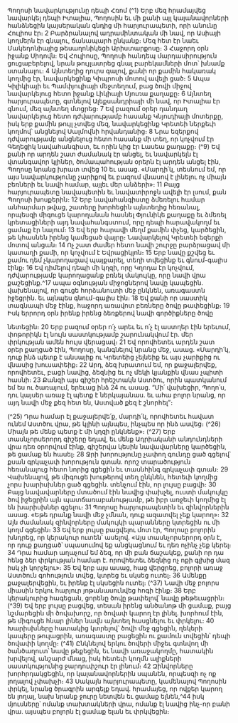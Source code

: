 
Պողոսի նավարկությունը դեպի Հռոմ
(^1) Երբ մեզ հրամայվեց նավարկել դեպի Իտալիա, Պողոսին եւ մի քանի այլ կալանավորների հանձնեցին կայսերական
գնդից մի հարյուրապետի, որի անունը Հուլիոս էր։ 2 Բարձրանալով ադրամինտական մի նավ, որ Ասիայի կողմերն էր
գնալու, ճանապարհ ընկանք։ Մեզ հետ էր նաեւ Մակեդոնիայից թեսաղոնիկեցի Արիստարքոսը։ 3 Հաջորդ օրն իջանք
Սիդովն։ Եվ Հուլիոսը, Պողոսի հանդեպ մարդասիրություն ցուցաբերելով, նրան թույլատրեց գնալ բարեկամների մոտ՝
խնամք ստանալու։ 4 Այնտեղից դուրս գալով, քանի որ քամին հակառակ կողմից էր, նավարկեցինք Կիպրոսի մոտով
ավելի ցած։ 5 Ապա Կիլիկիայի եւ Պամփյուլիայի մեջտեղում, բաց ծովի միջով նավարկելուց հետո իջանք Լիկիայի Մյուռա
քաղաքը։ 6 Այնտեղ հարյուրապետը, գտնելով Ալեքսանդրիայի մի նավ, որ Իտալիա էր գնում, մեզ այնտեղ մտցրեց։ 7 Եվ
բազում օրեր դանդաղ նավարկելուց հետո դժվարությամբ հասանք Կնյուդիայի մոտերքը, իսկ երբ քամին թույլ չտվեց
մեզ, նավարկեցինք Կրետեի ներքեւի կողմով՝ անցնելով Սալմովնի հրվանդանից։ 8 Նրա եզերքով դժվարությամբ
անցնելուց հետո հասանք մի տեղ, որ կոչվում էր Գեղեցիկ նավահանգիստ, եւ որին կից էր Լասեա քաղաքը։
(^9) Եվ քանի որ արդեն շատ ժամանակ էր անցել, եւ նավարկելն էլ վտանգավոր կլիներ, ծոմապահության օրերն էլ
արդեն անցել էին, Պողոսը նրանց խրատ տվեց 10 եւ ասաց. «Մարդի՛կ, տեսնում եմ, որ այս նավարկությունը չարիքով եւ
բազում վնասով է լինելու ոչ միայն բեռների եւ նավի համար, այլեւ մեր անձերի»։ 11 Բայց հարյուրապետը նավապետին եւ
նավատիրոջն ավելի էր լսում, քան Պողոսի խոսքերին։ 12 Երբ նավահանգիստը ձմեռելու համար անհարմար թվաց,
շատերը խորհեցին այնտեղից հեռանալ, որպեսզի միգուցե կարողանան հասնել Փյունիկե քաղաքը եւ ձմեռել
կրետացիների այդ նավահանգստում, որը դեպի հարավակողմ եւ ցամաք էր նայում։ 13 Եվ երբ հարավի մեղմ քամին փչեց,
կարծեցին, թե կհասնեն իրենց կամեցած վայրը։ Նավարկելով Կրետեի եզերքի մոտով անցան։ 14 Ոչ շատ ժամեր հետո
նավի շուրջը բարձրացավ մի կատաղի քամի, որ կոչվում է Եվրացիկլոն։ 15 Երբ նավը քշվեց եւ քամու դեմ չկարողացավ
պայքարել, տեղի տվեցինք եւ գնում-գալիս էինք։ 16 Եվ դիմելով դեպի մի կղզի, որը Կղոդա էր կոչվում, դժվարությամբ
կարողացանք բռնել մակույկը, որը նավի վրա քաշեցինք.^17 ապա օգնության միջոցներով նավը կապեցին. վախենալով,
որ գուցե հորձանուտի մեջ ընկնեն, առագաստն իջեցրին. եւ այնպես գնում-գալիս էին։ 18 Եվ քանի որ սաստիկ տագնապի
մեջ էինք, հաջորդ առավոտ բեռները ծովը թափեցինք։ 19 Իսկ երրորդ օրն իրենք իրենց ձեռքերով նավի գործիքները ծովը


նետեցին։ 20 Երբ բազում օրեր ո՛չ արեւ եւ ո՛չ էլ աստղեր էին երեւում, փոթորիկն էլ նույն սաստկությամբ շարունակվում էր.
մեր փրկության ամեն հույս վերացավ։ 21 Եվ որովհետեւ արդեն շատ օրեր քաղցած էին, Պողոսը, կանգնելով նրանց մեջ,
ասաց. «Մարդի՛կ, դուք ինձ պետք է անսայիք ու Կրետեից չելնեիք եւ այս չարիքից ու վնասից խուսափեիք։ 22 Արդ, ձեզ
խրատում եմ, որ քաջալերվեք, որովհետեւ, բացի նավից, ձեզնից եւ ոչ մեկի կյանքին վնաս չպիտի հասնի։ 23 Քանզի այս
գիշեր հրեշտակն Աստծու, որին պատկանում եմ ես ու ծառայում, երեւաց ինձ 24 ու ասաց. “Մի՛ վախեցիր, Պողո՛ս, դու
կայսեր առաջ էլ պետք է ներկայանաս. եւ ահա բոլոր նրանց, որ այդ նավի մեջ քեզ հետ են, Աստված քեզ է շնորհել”։

(^25) Դրա համար էլ քաջալերվե՛ք, մարդի՛կ, որովհետեւ հավատ ունեմ Աստծու վրա, թե կլինի այնպես, ինչպես որ ինձ ասվեց։
(^26) Միայն թե մենք պետք է մի կղզի ընկնենք»։
(^27) Երբ տասնչորսերորդ գիշերը եղավ, եւ մենք Ադրիականի անդունդների վրա դեռ օրորվում էինք, գիշերվա կեսին
նավավարները կարծեցին, թե ցամաք են հասել։ 28 Ջրի խորությունը չափող գունդը ցած գցելով՝ քսան գրկաչափ
խորություն գտան. որոշ տարածություն հեռանալուց հետո նորից գցեցին եւ տասնհինգ գրկաչափ գտան։ 29 Վախենալով,
թե միգուցե խութերով տեղ ընկնեն, հետեւի կողմից չորս խարիսխներ ցած գցեցին. տենչում էին, որ լույսը բացվի։ 30 Բայց
նավավարները մտածում էին նավից փախչել, ուստի մակույկը ծով իջեցրին այն պատճառաբանությամբ, թե իբր առջեւի
կողմից էլ են խարիսխներ գցելու։ 31 Պողոսը հարյուրապետին եւ զինվորներին ասաց. «Եթե դրանք նավի մեջ չմնան, դուք
ազատվել չեք կարող»։ 32 Այն ժամանակ զինվորները մակույկի պարանները կտրեցին ու մի կողմ գցեցին։ 33 Եվ երբ լույսը
բացվելու մոտ էր, Պողոսը բոլորին խնդրեց, որ կերակուր ուտեն՝ ասելով. «Այս տասնչորսերորդ օրն է, որ դուք քաղցած՝
սպասումով եք անցկացնում եւ դեռ ոչինչ չեք կերել։ 34 Դրա համար աղաչում եմ ձեզ, որ մի բան ճաշակեք, քանի որ դա
հենց ձեր փրկության համար է. որովհետեւ ձեզնից ոչ ոքի գլխից մազ իսկ չի կորչելու»։ 35 Եվ երբ այս ասաց, հաց վերցրեց,
բոլորի առաջ Աստծուն գոհություն տվեց, կտրեց եւ սկսեց ուտել։ 36 Ամենքը քաջալերվեցին, եւ իրենք էլ սկսեցին ուտել։
(^37) Նավի մեջ բոլորս միասին երկու հարյուր յոթանասունվեց հոգի էինք։ 38 Երբ կերակուրից հագեցան, ցորենը ծովը
թափելով՝ նավը թեթեւացրին։
(^39) Եվ երբ լույսը բացվեց, տեսան իրենց անծանոթ մի ցամաք, բայց նշմարեցին մի ծովախորշ, որ ծովափ կարող էր
լինել. խորհում էին, թե միգուցե հնար լիներ նավն այնտեղ հասցնելու եւ փրկելու։ 40 Խարիսխները հատակից կտրելով՝
ծովի մեջ գցեցին, ղեկերի կապերը թուլացրին, առագաստը բացեցին ու քամուն տվեցին՝ դեպի ծովափի կողմը։
(^41) Ընկնելով երկու ծովերի միջեւ գտնվող մի ծանծաղուտ՝ նավը թեքեցին, եւ նավի առաջակողմը, հատակին խրվելով,
անշարժ մնաց, իսկ հետեւի կողմն ալիքների սաստկությունից ջարդուփշուր էր լինում։ 42 Զինվորները խորհրդակցեցին,
որ կալանավորներին սպանեն, որպեսզի ոչ ոք լողալով չփախչի։ 43 Սակայն հարյուրապետը, կամենալով Պողոսին փրկել,
նրանց ծրագրին արգելք եղավ. հրամայեց, որ ովքեր կարող են լողալ, նախ նրանք ջուրը նետվեն եւ ցամաք ելնեն,^44 իսկ
մյուսները՝ ոմանք տախտակների վրա, ոմանք էլ նավից ինչ-որ բանի վրա. այսպես բոլորն էլ ցամաք ելան եւ փրկվեցին։
